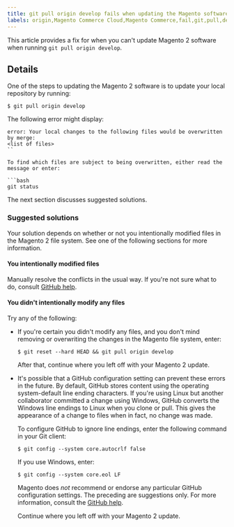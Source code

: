 ```yaml
---
title: git pull origin develop fails when updating the Magento software
labels: origin,Magento Commerce Cloud,Magento Commerce,fail,git,pull,develop,github,2.x.x,how to
---
```


This article provides a fix for when you can't update Magento 2 software when running `` git pull origin develop ``.

## Details

One of the steps to updating the Magento 2 software is to update your local repository by running:

<pre><code class="language-bash">$ git pull origin develop</code></pre>

The following error might display:

<pre><code class="language-terminal">error: Your local changes to the following files would be overwritten by merge:
&lt;list of files>
``

To find which files are subject to being overwritten, either read the message or enter:

```bash
git status</code></pre>

The next section discusses suggested solutions.

### Suggested solutions

Your solution depends on whether or not you intentionally modified files in the Magento 2 file system. See one of the following sections for more information.

#### You intentionally modified files

Manually resolve the conflicts in the usual way. If you're not sure what to do, consult [GitHub help](https://help.github.com/).

#### You didn't intentionally modify any files

Try any of the following:

<ul><li>
<p>If you're certain you didn't modify any files, and you don't mind removing or overwriting the changes in the Magento file system, enter:</p>
<pre><code class="language-bash">$ git reset --hard HEAD &amp;&amp; git pull origin develop</code></pre>
<p>After that, continue where you left off with your Magento 2 update.</p>
</li><li>
<p>It's possible that a GitHub configuration setting can prevent these errors in the future. By default, GitHub stores content using the operating system-default line ending characters. If you're using Linux but another collaborator committed a change using Windows, GitHub converts the Windows line endings to Linux when you clone or pull. This gives the appearance of a change to files when in fact, no change was made.</p>
<p>To configure GitHub to ignore line endings, enter the following command in your Git client:</p>
<pre><code class="language-bash">$ git config --system core.autocrlf false</code></pre>
<p>If you use Windows, enter:</p>
<pre><code class="language-bash">$ git config --system core.eol LF</code></pre>
<p class="info">Magento does <em>not</em> recommend or endorse any particular GitHub configuration settings. The preceding are suggestions only. For more information, consult the <a href="https://help.github.com/">GitHub help</a>.</p>
<p>Continue where you left off with your Magento 2 update.</p>
</li></ul>